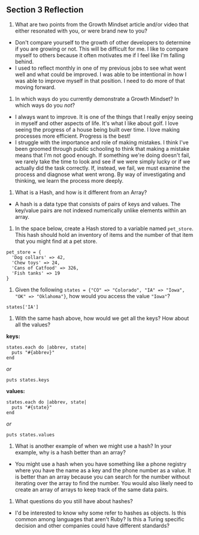 ## Section 3 Reflection

1. What are two points from the Growth Mindset article and/or video that either resonated with you, or were brand new to you?

- Don't compare yourself to the growth of other developers to determine if you are growing or not. This will be difficult for me. I like to compare myself to others because it often motivates me if I feel like I'm falling behind.
- I used to reflect monthly in one of my previous jobs to see what went well and what could be improved. I was able to be intentional in how I was able to improve myself in that position. I need to do more of that moving forward.

1. In which ways do you currently demonstrate a Growth Mindset? In which ways do you _not_?
- I always want to improve. It is one of the things that I really enjoy seeing in myself and other aspects of life. It's what I like about golf. I love seeing the progress of a house being built over time. I love making processes more efficient. Progress is the best!
- I struggle with the importance and role of making mistakes. I think I've been groomed through public schooling to think that making a mistake means that I'm not good enough. If something we're doing doesn't fail, we rarely take the time to look and see if we were simply lucky or if we actually did the task correctly. If, instead, we fail, we must examine the process and diagnose what went wrong. By way of investigating and thinking, we learn the process more deeply.

1. What is a Hash, and how is it different from an Array?

- A hash is a data type that consists of pairs of keys and values. The key/value pairs are not indexed numerically unlike elements within an array.

1. In the space below, create a Hash stored to a variable named `pet_store`.  This hash should hold an inventory of items and the number of that item that you might find at a pet store.

```
pet_store = {
  'Dog collars' => 42,
  'Chew toys' => 24,
  'Cans of Catfood' => 326,
  'Fish tanks' => 19
}
```

1. Given the following `states = {"CO" => "Colorado", "IA" => "Iowa", "OK" => "Oklahoma"}`, how would you access the value `"Iowa"`?

`states['IA']`

1. With the same hash above, how would we get all the keys?  How about all the values?

**keys:**
```
states.each do |abbrev, state|
  puts "#{abbrev}"
end
```

*or*

`puts states.keys`

**values:**
```
states.each do |abbrev, state|
  puts "#{state}"
end
```

*or*

`puts states.values`

1. What is another example of when we might use a hash?  In your example, why is a hash better than an array?

- You might use a hash when you have something like a phone registry where you have the name as a key and the phone number as a value. It is better than an array because you can search for the number without iterating over the array to find the number. You would also likely need to create an array of arrays to keep track of the same data pairs.

1. What questions do you still have about hashes?

- I'd be interested to know why some refer to hashes as objects. Is this common among languages that aren't Ruby? Is this a Turing specific decision and other companies could have different standards?
